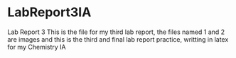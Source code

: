 # LabReport3IA
Lab Report 3
This is the file for my third lab report, the files named 1 and 2 are images and this is the third and final lab report practice, 
writting in latex for my Chemistry IA

